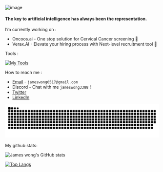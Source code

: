 ![image](https://user-images.githubusercontent.com/87692325/168801884-7996266d-a2eb-4c7f-9dfc-5eb8e3960aad.png)

#### The key to artificial intelligence has always been the representation. 

I’m currently working on :

- Oncoos.ai - One stop solution for Cervical Cancer screening 🌱
- Verax.AI - Elevate your hiring process with Next-level recruitment tool 🎉

Tools : 

[![My Tools](https://skillicons.dev/icons?i=docker,git,github,vercel,cloudflare,idea,postman,stackoverflow,figma)](https://github.com/jameswong3388)

How to reach me :

- [Email](mailto:jameswong0517@gmail.com) - `jameswong0517@gmail.com`
- Discord - Chat with me `jameswong3388` !
- [Twitter](https://twitter.com/jameswong3388)
- [LinkedIn](https://www.linkedin.com/in/jameswong3388/)

<picture>
  <source media="(prefers-color-scheme: dark)" srcset="https://raw.githubusercontent.com/jameswong3388/jameswong3388/output/github-snake-dark.svg" />
  <source media="(prefers-color-scheme: light)" srcset="https://raw.githubusercontent.com/jameswong3388/jameswong3388/output/github-snake.svg" />
  <img alt="github-snake" src="https://raw.githubusercontent.com/jameswong3388/jameswong3388/output/github-snake.svg" />
</picture>

My github stats:

![James wong's GitHub stats](https://github-readme-stats.vercel.app/api?username=jameswong3388&show_icons=true&theme=gotham&count_private=true)

[![Top Langs](https://github-readme-stats.vercel.app/api/top-langs/?username=jameswong3388&layout=compact)](https://github.com/anuraghazra/github-readme-stats)

<!--
**jameswong3388/jameswong3388** is a ✨ _special_ ✨ repository because its `README.md` (this file) appears on your GitHub profile.

Here are some ideas to get you started:

- 🔭 I’m currently working on ...
- 🌱 I’m currently learning ...
- 👯 I’m looking to collaborate on ...
- 🤔 I’m looking for help with ...
- 💬 Ask me about ...
- 📫 How to reach me: ...
- 😄 Pronouns: ...
- ⚡ Fun fact: ...
-->
